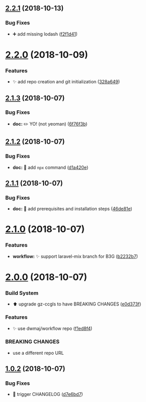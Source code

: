 ## [2.2.1](https://github.com/dwmaj/generator-bootstrap/compare/v2.2.0...v2.2.1) (2018-10-13)


### Bug Fixes

* :heavy_plus_sign: add missing lodash ([f2f1d41](https://github.com/dwmaj/generator-bootstrap/commit/f2f1d41))

# [2.2.0](https://github.com/dwmaj/generator-bootstrap/compare/v2.1.3...v2.2.0) (2018-10-09)


### Features

* :sparkles: add repo creation and git initialization ([328a649](https://github.com/dwmaj/generator-bootstrap/commit/328a649))

## [2.1.3](https://github.com/dwmaj/generator-bootstrap/compare/v2.1.2...v2.1.3) (2018-10-07)


### Bug Fixes

* **doc:** :pencil2: YO! (not yeoman) ([6f76f3b](https://github.com/dwmaj/generator-bootstrap/commit/6f76f3b))

## [2.1.2](https://github.com/dwmaj/generator-bootstrap/compare/v2.1.1...v2.1.2) (2018-10-07)


### Bug Fixes

* **doc:** :memo: add `npx` command ([d1a420e](https://github.com/dwmaj/generator-bootstrap/commit/d1a420e))

## [2.1.1](https://github.com/dwmaj/generator-bootstrap/compare/v2.1.0...v2.1.1) (2018-10-07)


### Bug Fixes

* **doc:** :memo: add prerequisites and installation steps ([46de81e](https://github.com/dwmaj/generator-bootstrap/commit/46de81e))

# [2.1.0](https://github.com/dwmaj/generator-bootstrap/compare/v2.0.0...v2.1.0) (2018-10-07)


### Features

* **workflow:** :sparkles: support laravel-mix branch for B3G ([b2232b7](https://github.com/dwmaj/generator-bootstrap/commit/b2232b7))

# [2.0.0](https://github.com/dwmaj/generator-bootstrap/compare/v1.0.2...v2.0.0) (2018-10-07)


### Build System

* :arrow_up: upgrade gz-ccgls to have BREAKING CHANGES ([e0d373f](https://github.com/dwmaj/generator-bootstrap/commit/e0d373f))


### Features

* :sparkles: use dwmaj/workflow repo ([f1ed8f4](https://github.com/dwmaj/generator-bootstrap/commit/f1ed8f4))


### BREAKING CHANGES

* use a different repo URL

## [1.0.2](https://github.com/dwmaj/generator-bootstrap/compare/v1.0.1...v1.0.2) (2018-10-07)


### Bug Fixes

* :green_heart: trigger CHANGELOG ([d7e6bd7](https://github.com/dwmaj/generator-bootstrap/commit/d7e6bd7))
